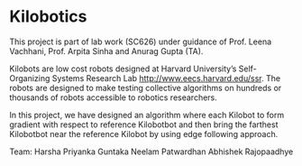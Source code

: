 # Kilobotics
This project is part of lab work (SC626) under guidance of Prof. Leena Vachhani, Prof. Arpita Sinha and Anurag Gupta (TA).

Kilobots are low cost robots designed at Harvard University’s Self-Organizing Systems Research Lab http://www.eecs.harvard.edu/ssr. 
The robots are designed to make testing collective algorithms on hundreds or thousands of robots accessible to robotics researchers.

In this project, we have designed an algorithm where each Kilobot to form gradient with respect to reference Kilobotbot and 
then bring the farthest Kilobotbot near the reference Kilobot by using edge following approach.

Team: 
Harsha Priyanka Guntaka
Neelam Patwardhan
Abhishek Rajopaadhye
